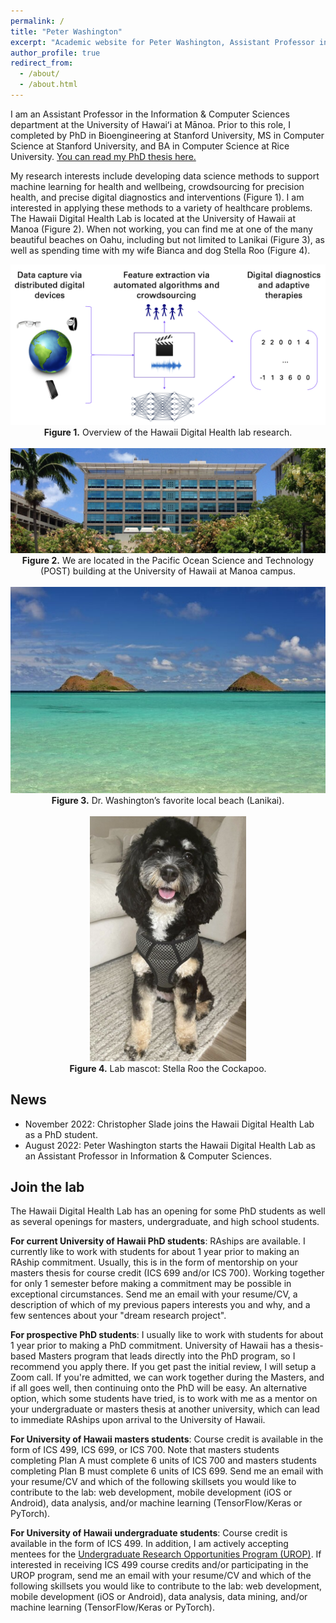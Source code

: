 ```yaml
---
permalink: /
title: "Peter Washington"
excerpt: "Academic website for Peter Washington, Assistant Professor in Computer Science at the University of Hawaii at Manoa"
author_profile: true
redirect_from: 
  - /about/
  - /about.html
---
```



I am an Assistant Professor in the Information & Computer Sciences department at the University of Hawaiʻi at Mānoa. Prior to this role, I completed by PhD in Bioengineering at Stanford University, MS in Computer Science at Stanford University, and BA in Computer Science at Rice University. <a href="https://stacks.stanford.edu/file/druid:rn871vb3166/Stanford_University_Bioengineering_PhD_Thesis__Peter_Washington%20-%20FinalFinal-augmented.pdf" target="_blank">You can read my PhD thesis here.</a>

My research interests include developing data science methods to support machine learning for health and wellbeing, crowdsourcing for precision health, and precise digital diagnostics and interventions (Figure 1). I am interested in applying these methods to a variety of healthcare problems. The Hawaii Digital Health Lab is located at the University of Hawaii at Manoa (Figure 2). When not working, you can find me at one of the many beautiful beaches on Oahu, including but not limited to Lanikai (Figure 3), as well as spending time with my wife Bianca and dog Stella Roo (Figure 4).

<center>
<img src="../images/lab-overview.png" /><br>
<b>Figure 1.</b> Overview of the Hawaii Digital Health lab research.
<br><br>
<img src="../images/POST.jpeg" /><br>
<b>Figure 2.</b> We are located in the Pacific Ocean Science and Technology (POST) building at the University of Hawaii at Manoa campus.
<br><br>
<img src="../images/lanikai-beach.jpeg" /><br>
<b>Figure 3.</b> Dr. Washington’s favorite local beach (Lanikai).
<br><br>
<img src="../images/stella.png" width="250" /><br>
<b>Figure 4.</b> Lab mascot: Stella Roo the Cockapoo.
</center>


News
------
* November 2022: <a hred="https://slades.dev/" target="_blank">Christopher Slade</a> joins the Hawaii Digital Health Lab as a PhD student.
* August 2022: Peter Washington starts the Hawaii Digital Health Lab as an Assistant Professor in Information & Computer Sciences.

Join the lab
------
The Hawaii Digital Health Lab has an opening for some PhD students as well as several openings for masters, undergraduate, and high school students. 

<b>For current University of Hawaii PhD students</b>: RAships are available. I currently like to work with students for about 1 year prior to making an RAship commitment. Usually, this is in the form of mentorship on your masters thesis for course credit (ICS 699 and/or ICS 700). Working together for only 1 semester before making a commitment may be possible in exceptional circumstances. Send me an email with your resume/CV, a description of which of my previous papers interests you and why, and a few sentences about your "dream research project".

<b>For prospective PhD students</b>: I usually like to work with students for about 1 year prior to making a PhD commitment. University of Hawaii has a thesis-based Masters program that leads directly into the PhD program, so I recommend you apply there. If you get past the initial review, I will setup a Zoom call. If you're admitted, we can work together during the Masters, and if all goes well, then continuing onto the PhD will be easy. An alternative option, which some students have tried, is to work with me as a mentor on your undergraduate or masters thesis at another university, which can lead to immediate RAships upon arrival to the University of Hawaii.

<b>For University of Hawaii masters students</b>: Course credit is available in the form of ICS 499, ICS 699, or ICS 700. Note that masters students completing Plan A must complete 6 units of ICS 700 and masters students completing Plan B must complete 6 units of ICS 699. Send me an email with your resume/CV and which of the following skillsets you would like to contribute to the lab: web development, mobile development (iOS or Android), data analysis, and/or machine learning (TensorFlow/Keras or PyTorch).

<b>For University of Hawaii undergraduate students</b>: Course credit is available in the form of ICS 499. In addition, I am actively accepting mentees for the <a href="https://manoa.hawaii.edu/undergrad/urop/student-funding/project/about/" target="_blank">Undergraduate Research Opportunities Program (UROP)</a>. If interested in receiving ICS 499 course credits and/or participating in the UROP program, send me an email with your resume/CV and which of the following skillsets you would like to contribute to the lab: web development, mobile development (iOS or Android), data analysis, data mining, and/or machine learning (TensorFlow/Keras or PyTorch).


